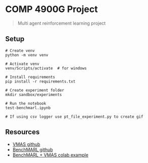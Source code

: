 # COMP 4900G Project
> Multi agent reinforcement learning project

## Setup
```shell
# Create venv
python -m venv venv

# Activate venv
venv/Scripts/activate  # for windows

# Install requirements
pip install -r requirements.txt

# Create experiment folder
mkdir sandbox/experiments

# Run the notebook
test-benchmarl.ipynb

# If using csv logger use pt_file_experiment.py to create gif
```

## Resources
- [VMAS github](https://github.com/proroklab/VectorizedMultiAgentSimulator)
- [BenchMARL github](https://github.com/facebookresearch/BenchMARL)
- [BenchMARL + VMAS colab example](https://colab.research.google.com/github/facebookresearch/BenchMARL/blob/main/notebooks/run.ipynb#scrollTo=4f32b88e)